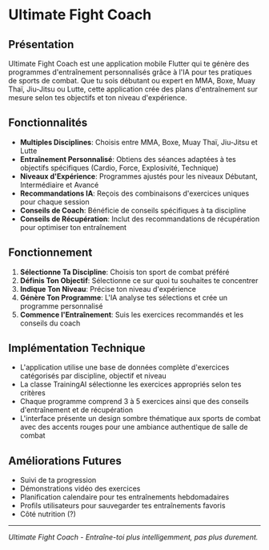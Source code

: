 # Ultimate Fight Coach

## Présentation
Ultimate Fight Coach est une application mobile Flutter qui te génère des programmes d'entraînement personnalisés grâce à l'IA pour tes pratiques de sports de combat. Que tu sois débutant ou expert en MMA, Boxe, Muay Thaï, Jiu-Jitsu ou Lutte, cette application crée des plans d'entraînement sur mesure selon tes objectifs et ton niveau d'expérience.

## Fonctionnalités
- **Multiples Disciplines**: Choisis entre MMA, Boxe, Muay Thaï, Jiu-Jitsu et Lutte
- **Entraînement Personnalisé**: Obtiens des séances adaptées à tes objectifs spécifiques (Cardio, Force, Explosivité, Technique)
- **Niveaux d'Expérience**: Programmes ajustés pour les niveaux Débutant, Intermédiaire et Avancé
- **Recommandations IA**: Reçois des combinaisons d'exercices uniques pour chaque session
- **Conseils de Coach**: Bénéficie de conseils spécifiques à ta discipline
- **Conseils de Récupération**: Inclut des recommandations de récupération pour optimiser ton entraînement

## Fonctionnement
1. **Sélectionne Ta Discipline**: Choisis ton sport de combat préféré
2. **Définis Ton Objectif**: Sélectionne ce sur quoi tu souhaites te concentrer
3. **Indique Ton Niveau**: Précise ton niveau d'expérience
4. **Génère Ton Programme**: L'IA analyse tes sélections et crée un programme personnalisé
5. **Commence l'Entraînement**: Suis les exercices recommandés et les conseils du coach

## Implémentation Technique
- L'application utilise une base de données complète d'exercices catégorisés par discipline, objectif et niveau
- La classe TrainingAI sélectionne les exercices appropriés selon tes critères
- Chaque programme comprend 3 à 5 exercices ainsi que des conseils d'entraînement et de récupération
- L'interface présente un design sombre thématique aux sports de combat avec des accents rouges pour une ambiance authentique de salle de combat

## Améliorations Futures
- Suivi de ta progression
- Démonstrations vidéo des exercices
- Planification calendaire pour tes entraînements hebdomadaires
- Profils utilisateurs pour sauvegarder tes entraînements favoris
- Côté nutrition (?)

---

*Ultimate Fight Coach - Entraîne-toi plus intelligemment, pas plus durement.*
